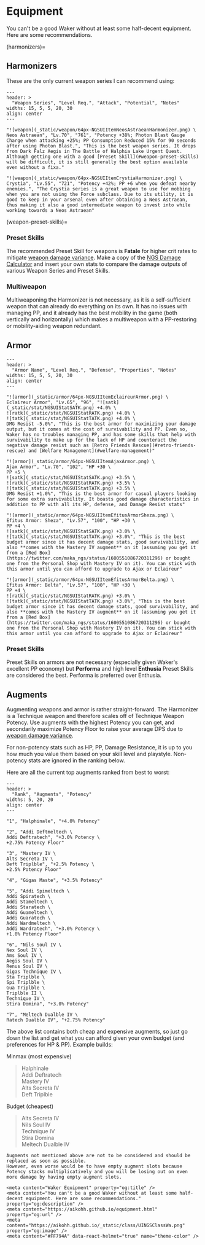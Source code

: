 # Equipment 

You can't be a good Waker without at least some half-decent equipment. Here are some recommendations.

(harmonizers)=
## Harmonizers

These are the only current weapon series I can recommend using:

```{csv-table}
---
header: >
  "Weapon Series", "Level Req.", "Attack", "Potential", "Notes"
widths: 15, 5, 5, 20, 30
align: center
---

"![weapon](_static/weapon/64px-NGSUIItemNeosAstraeanHarmonizer.png) \
Neos Astraean", "Lv.70", "761", "Potency +38%; Photon Blast Gauge Charge when attacking +25%; PP Consumption Reduced 15% for 90 seconds after using Photon Blast.", "This is the best weapon series. It drops from Dark Falz Aegis in The Battle of Halphia Lake Urgent Quest. Although getting one with a good [Preset Skill](#weapon-preset-skills) will be difficult, it is still generally the best option available even without a fixa."

"![weapon](_static/weapon/64px-NGSUIItemCrystiaHarmonizer.png) \
Crystia", "Lv.55", "721", "Potency +42%; PP +6 when you defeat nearby enemies.", "The Crystia series is a great weapon to use for mobbing when you are not using the Force subclass. Due to its utility, it is good to keep in your arsenal even after obtaining a Neos Astraean, thus making it also a good intermediate weapon to invest into while working towards a Neos Astraean"

```

(weapon-preset-skills)=
### Preset Skills

The recommended Preset Skill for weapons is **Fatale** for higher crit rates to mitigate [weapon damage variance](https://pso2na.arks-visiphone.com/wiki/Portal:New_Genesis/Damage_Calculation#Weapon_Variance).
Make a copy of the [NGS Damage Calculator](https://docs.google.com/spreadsheets/d/195u5PhyZNLBWO0kkR7ebbcf9XARvtBS9eJbSRkiAyIk/edit?usp=sharing) and insert your own stats to compare the damage outputs of various Weapon Series and Preset Skills.

### Multiweapon

Multiweaponing the Harmonizer is not necessary, as it is a self-sufficient weapon that can already do everything on its own.
It has no issues with managing PP, and it already has the best mobility in the game (both vertically and horizontally) which makes a multiweapon with a PP-restoring or mobility-aiding weapon redundant.

## Armor

```{csv-table}
---
header: >
  "Armor Name", "Level Req.", "Defense", "Properties", "Notes"
widths: 15, 5, 5, 20, 30
align: center
---

"![armor](_static/armor/64px-NGSUIItemEclaireurArmor.png) \
Eclaireur Armor", "Lv.65", "96", "![satk](_static/stat/NGSUIStatSATK.png) +4.0% \
![ratk](_static/stat/NGSUIStatRATK.png) +4.0% \
![tatk](_static/stat/NGSUIStatTATK.png) +4.0% \
DMG Resist -5.0%", "This is the best armor for maximizing your damage output, but it comes at the cost of survivability and PP. Even so, Waker has no troubles managing PP, and has some skills that help with survivability to make up for the lack of HP and counteract the negative damage resist such as [Retro Friends Rescue](#retro-friends-rescue) and [Welfare Management](#welfare-management)"

"![armor](_static/armor/64px-NGSUIItemAjaxArmor.png) \
Ajax Armor", "Lv.70", "102", "HP +30 \
PP +5 \
![satk](_static/stat/NGSUIStatSATK.png) +3.5% \
![ratk](_static/stat/NGSUIStatRATK.png) +3.5% \
![tatk](_static/stat/NGSUIStatTATK.png) +3.5% \
DMG Resist +1.0%", "This is the best armor for casual players looking for some extra survivability. It boasts good damage characteristics in addition to PP with all its HP, defense, and Damage Resist stats"

"![armor](_static/armor/64px-NGSUIItemEfitusArmorSheza.png) \
Efitus Armor: Sheza", "Lv.57", "100", "HP +30 \
PP +4 \
![satk](_static/stat/NGSUIStatSATK.png) +3.0% \
![tatk](_static/stat/NGSUIStatTATK.png) +3.0%", "This is the best budget armor since it has decent damage stats, good survivability, and also **comes with the Mastery IV augment** on it (assuming you get it from a [Red Box](https://twitter.com/maka_ngs/status/1600551086720311296) or bought one from the Personal Shop with Mastery IV on it). You can stick with this armor until you can afford to upgrade to Ajax or Eclaireur"

"![armor](_static/armor/64px-NGSUIItemEfitusArmorBelta.png) \
Efitus Armor: Belta", "Lv.57", "100", "HP +30 \
PP +4 \
![ratk](_static/stat/NGSUIStatRATK.png) +3.0% \
![tatk](_static/stat/NGSUIStatTATK.png) +3.0%", "This is the best budget armor since it has decent damage stats, good survivability, and also **comes with the Mastery IV augment** on it (assuming you get it from a [Red Box](https://twitter.com/maka_ngs/status/1600551086720311296) or bought one from the Personal Shop with Mastery IV on it). You can stick with this armor until you can afford to upgrade to Ajax or Eclaireur"
```

### Preset Skills

Preset Skills on armors are not necessary (especially given Waker's excellent PP economy) but **Performa** and high level **Enthusia** Preset Skills are considered the best. Performa is preferred over Enthusia.

## Augments

Augmenting weapons and armor is rather straight-forward.
The Harmonizer is a Technique weapon and therefore scales off of Technique Weapon Potency.
Use augments with the highest Potency you can get, and secondarily maximize Potency Floor to raise your average DPS due to [weapon damage variance](https://pso2na.arks-visiphone.com/wiki/Portal:New_Genesis/Damage_Calculation#Weapon_Variance).

For non-potency stats such as HP, PP, Damage Resistance, it is up to you how much you value them based on your skill level and playstyle. Non-potency stats are ignored in the ranking below.

Here are all the current top augments ranked from best to worst:

```{csv-table}
---
header: >
  "Rank", "Augments", "Potency"
widths: 5, 20, 20
align: center
---

"1", "Halphinale", "+4.0% Potency"

"2", "Addi Deftmeltech \
Addi Deftratech", "+3.0% Potency \
+2.75% Potency Floor"

"3", "Mastery IV \
Alts Secreta IV \
Deft Triplble", "+2.5% Potency \
+2.5% Potency Floor"

"4", "Gigas Maste", "+3.5% Potency"

"5", "Addi Spimeltech \
Addi Spiratech \
Addi Stameltech \
Addi Staratech \
Addi Guameltech \
Addi Guaratech \
Addi Wardmeltech \
Addi Wardratech", "+3.0% Potency \
+1.0% Potency Floor"

"6", "Nils Soul IV \
Nex Soul IV \
Ams Soul IV \
Aegis Soul IV \
Renus Soul IV \
Gigas Technique IV \
Sta Triplble \
Spi Triplble \
Gua Triplble \
Triplble II \
Technique IV \
Stira Domina", "+3.0% Potency"

"7", "Meltech Dualble IV \
Ratech Dualble IV", "+2.75% Potency"
```

The above list contains both cheap and expensive augments, so just go down the list and get what you can afford given your own budget (and preferences for HP & PP). Example builds:

Minmax (most expensive)
> Halphinale \
> Addi Deftratech \
> Mastery IV \
> Alts Secreta IV \
> Deft Triplble

Budget (cheapest)
> Alts Secreta IV \
> Nils Soul IV \
> Technique IV \
> Stira Domina \
> Meltech Dualble IV

```{note}
Augments not mentioned above are not to be considered and should be replaced as soon as possible.
However, even worse would be to have empty augment slots because Potency stacks multiplicatively and you will be losing out on even more damage by having empty augment slots.
```

```{raw} html
<meta content="Waker Equipment" property="og:title" />
<meta content="You can't be a good Waker without at least some half-decent equipment. Here are some recommendations." property="og:description" />
<meta content="https://aikohh.github.io/equipment.html" property="og:url" />
<meta content="https://aikohh.github.io/_static/class/UINGSClassWa.png" property="og:image" />
<meta content="#FF794A" data-react-helmet="true" name="theme-color" />
```
